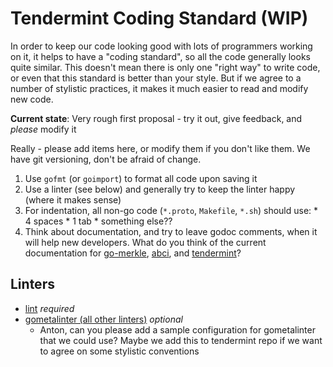 # Tendermint Coding Standard (WIP)

In order to keep our code looking good with lots of programmers working on it, it helps to have a "coding standard", so all the code generally looks quite similar. This doesn't mean there is only one "right way" to write code, or even that this standard is better than your style.  But if we agree to a number of stylistic practices, it makes it much easier to read and modify new code.

**Current state**: Very rough first proposal - try it out, give feedback, and *please* modify it

Really - please add items here, or modify them if you don't like them.  We have git versioning, don't be afraid of change.

  1. Use `gofmt` (or `goimport`) to format all code upon saving it
  2. Use a linter (see below) and generally try to keep the linter happy (where it makes sense)
  3. For indentation, all non-go code (`*.proto`, `Makefile`, `*.sh`) should use:
    * 4 spaces
    * 1 tab
    * something else??
  4. Think about documentation, and try to leave godoc comments, when it will help new developers. What do you think of the current documentation for [go-merkle](https://godoc.org/github.com/tendermint/go-merkle), [abci](https://godoc.org/github.com/tendermint/abci), and [tendermint](https://godoc.org/github.com/tendermint/tendermint)?

## Linters

  * [lint](https://github.com/golang/lint) *required*
  * [gometalinter (all other linters)](https://github.com/alecthomas/gometalinter) *optional*
    * Anton, can you please add a sample configuration for gometalinter that we could use?  Maybe we add this to tendermint repo if we want to agree on some stylistic conventions
